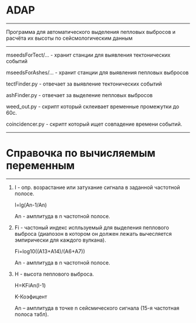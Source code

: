 # ADAP
---

Программа для автоматического выделения пепловых выбросов и расчёта их высоты по сейсмологическим данным

---

mseedsForTect/... - хранит станции для выявления тектонических событий

mseedsForAshes/... - хранит станции для выявления пепловых выбросов

tectFinder.py - отвечает за выявление тектонических событий 

ashFinder.py - отвечает за выделение пепловых выбросов

weed_out.py - скрипт который склеивает временные промежутки до 60с.

coincidencer.py - скрипт который ищет совпадение времени событий.

---

# Справочка по вычисляемым переменным

---

1) I - опр. возрастание или затухание сигнала в заданной частотной полосе.

    I=lg(An-1/An)

    An - амплитуда в n частотной полосе.

2) Fi - частоный индекс испльзуемый для выделения пеплового выброса (диапозон в котором он должен лежать вычесляется эмпирически для каждого вулкана).

    Fi=log10((A13+A14)/(A6+A7))

    An - амплитуда в n частотной полосе.

3) H - высота пеплового выброса.

    H=KFiAn(I-1)

    K-Коэфицент
    
    An – амплитуда в точке n сейсмического сигнала (15-я частотная полоса табл).
